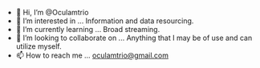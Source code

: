 - 👋 Hi, I’m @Oculamtrio
- 👀 I’m interested in ... Information and data resourcing. 
- 🌱 I’m currently learning ... Broad streaming.
- 💞️ I’m looking to collaborate on ... Anything that I may be of use and can utilize myself.
- 📫 How to reach me ... oculamtrio@gmail.com

<!---
Oculamtrio/Oculamtrio is a ✨ special ✨ repository because its `README.md` (this file) appears on your GitHub profile.
You can click the Preview link to take a look at your changes.
--->

